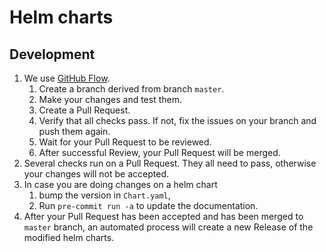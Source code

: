 # Helm charts

## Development

1. We use [GitHub Flow](https://docs.github.com/en/get-started/quickstart/github-flow).
    1. Create a branch derived from branch `master`.
    2. Make your changes and test them.
    3. Create a Pull Request.
    4. Verify that all checks pass. If not, fix the issues on your branch and push them again.
    5. Wait for your Pull Request to be reviewed.
    6. After successful Review, your Pull Request will be merged.
2. Several checks run on a Pull Request. They all need to pass, otherwise your changes will not be accepted.
3. In case you are doing changes on a helm chart
    1. bump the version in `Chart.yaml`,
    2. Run `pre-commit run -a` to update the documentation.
4. After your Pull Request has been accepted and has been merged to `master` branch, an automated process will create a new Release of the modified helm charts.
